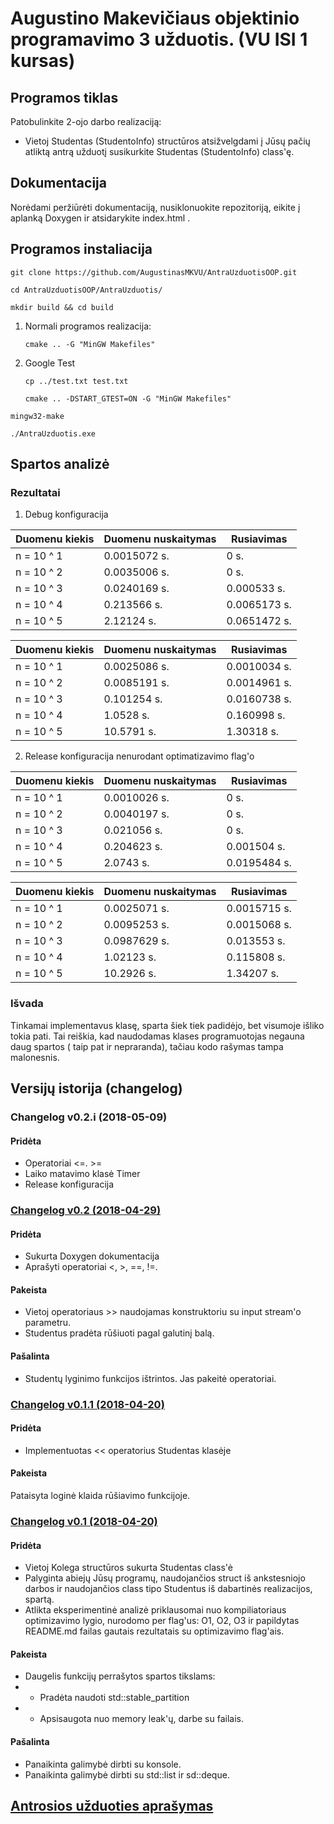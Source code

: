
# Augustino Makevičiaus objektinio programavimo 3 užduotis. (VU ISI 1 kursas)

## Programos tiklas
Patobulinkite 2-ojo darbo realizaciją:
- Vietoj Studentas (StudentoInfo) structūros atsižvelgdami į Jūsų pačių atliktą antrą užduotį susikurkite Studentas (StudentoInfo) class'ę.

## Dokumentacija
Norėdami peržiūrėti dokumentaciją, nusiklonuokite repozitoriją, eikite į aplanką Doxygen ir atsidarykite index.html .

## Programos instaliacija
```git clone https://github.com/AugustinasMKVU/AntraUzduotisOOP.git```

```cd AntraUzduotisOOP/AntraUzduotis/```

```mkdir build && cd build```

1. Normali programos realizacija:

    ```cmake .. -G "MinGW Makefiles"```
    
2. Google Test

    ```cp ../test.txt test.txt```
    
    ```cmake .. -DSTART_GTEST=ON -G "MinGW Makefiles"```

```mingw32-make```

```./AntraUzduotis.exe```

## Spartos analizė
### Rezultatai
1. Debug konfiguracija

|Duomenu kiekis                    |Duomenu nuskaitymas|Rusiavimas    |
|----------------------------------|-------------------|--------------|
| n = 10 ^ 1 | 0.0015072 s. | 0 s. |
| n = 10 ^ 2 | 0.0035006 s. | 0 s. |
| n = 10 ^ 3 | 0.0240169 s. | 0.000533 s. |
| n = 10 ^ 4 | 0.213566 s. | 0.0065173 s. |
| n = 10 ^ 5 | 2.12124 s. | 0.0651472 s. |

|Duomenu kiekis                    |Duomenu nuskaitymas|Rusiavimas    |
|----------------------------------|-------------------|--------------|
| n = 10 ^ 1 | 0.0025086 s. | 0.0010034 s. |
| n = 10 ^ 2 | 0.0085191 s. | 0.0014961 s. |
| n = 10 ^ 3 | 0.101254 s. | 0.0160738 s. |
| n = 10 ^ 4 | 1.0528 s. | 0.160998 s. |
| n = 10 ^ 5 | 10.5791 s. | 1.30318 s. |


2. Release konfiguracija nenurodant optimatizavimo flag'o

|Duomenu kiekis                    |Duomenu nuskaitymas|Rusiavimas    |
|----------------------------------|-------------------|--------------|
| n = 10 ^ 1 | 0.0010026 s. | 0 s. |
| n = 10 ^ 2 | 0.0040197 s. | 0 s. |
| n = 10 ^ 3 | 0.021056 s. | 0 s. |
| n = 10 ^ 4 | 0.204623 s. | 0.001504 s. |
| n = 10 ^ 5 | 2.0743 s. | 0.0195484 s. |

|Duomenu kiekis                    |Duomenu nuskaitymas|Rusiavimas    |
|----------------------------------|-------------------|--------------|
| n = 10 ^ 1 | 0.0025071 s. | 0.0015715 s. |
| n = 10 ^ 2 | 0.0095253 s. | 0.0015068 s. |
| n = 10 ^ 3 | 0.0987629 s. | 0.013553 s. |
| n = 10 ^ 4 | 1.02123 s. | 0.115808 s. |
| n = 10 ^ 5 | 10.2926 s. | 1.34207 s. |

### Išvada
Tinkamai implementavus klasę, sparta šiek tiek padidėjo, bet visumoje išliko tokia pati. Tai reiškia, kad naudodamas klases programuotojas negauna daug spartos ( taip pat ir nepraranda), tačiau kodo rašymas tampa malonesnis.

## Versijų istorija (changelog)

### Changelog v0.2.i (2018-05-09)
#### Pridėta 
- Operatoriai <=. >=
- Laiko matavimo klasė Timer
- Release konfiguracija

### [Changelog v0.2 (2018-04-29)](https://github.com/AugustinasMKVU/AntraUzduotisOOP/releases/tag/v0.2)
#### Pridėta
- Sukurta Doxygen dokumentacija
- Aprašyti operatoriai <, >, ==, !=.
#### Pakeista
- Vietoj operatoriaus >> naudojamas konstruktoriu su input stream'o parametru.
- Studentus pradėta rūšiuoti pagal galutinį balą.
#### Pašalinta
- Studentų lyginimo funkcijos ištrintos. Jas pakeitė operatoriai.

### [Changelog v0.1.1 (2018-04-20)](https://github.com/AugustinasMKVU/AntraUzduotisOOP/releases/tag/v0.1.1)
#### Pridėta
- Implementuotas << operatorius Studentas klasėje
#### Pakeista
Pataisyta loginė klaida rūšiavimo funkcijoje.

### [Changelog v0.1 (2018-04-20)](https://github.com/AugustinasMKVU/AntraUzduotisOOP/releases/tag/v0.1)
#### Pridėta
- Vietoj Kolega structūros sukurta Studentas class'ė
- Palyginta abiejų Jūsų programų, naudojančios struct iš ankstesniojo darbos ir naudojančios class tipo Studentus iš dabartinės realizacijos, spartą.
- Atlikta eksperimentinė analizė priklausomai nuo kompiliatoriaus optimizavimo lygio, nurodomo per flag'us: O1, O2, O3 ir papildytas README.md failas gautais rezultatais su optimizavimo flag'ais.
#### Pakeista
- Daugelis funkcijų perrašytos spartos tikslams:
- - Pradėta naudoti std::stable_partition
- - Apsisaugota nuo memory  leak'ų, darbe su failais.
#### Pašalinta
- Panaikinta galimybė dirbti su konsole.
- Panaikinta galimybė dirbti su std::list ir sd::deque.

## [Antrosios užduoties aprašymas](https://github.com/AugustinasMKVU/AntraUzduotisOOP/wiki/Antrosios-u%C5%BEduoties-apra%C5%A1ymas)
